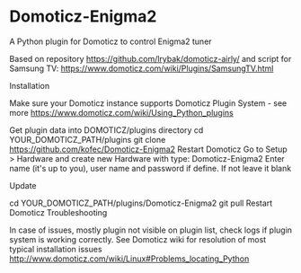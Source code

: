 # Domoticz-Enigma2
A Python plugin for Domoticz to control Enigma2 tuner 

Based on repository https://github.com/lrybak/domoticz-airly/
and script for Samsung TV: https://www.domoticz.com/wiki/Plugins/SamsungTV.html

Installation

Make sure your Domoticz instance supports Domoticz Plugin System - see more https://www.domoticz.com/wiki/Using_Python_plugins

Get plugin data into DOMOTICZ/plugins directory
cd YOUR_DOMOTICZ_PATH/plugins
git clone https://github.com/kofec/Domoticz-Enigma2
Restart Domoticz
Go to Setup > Hardware and create new Hardware with type: Domoticz-Enigma2
Enter name (it's up to you), user name and password if define. If not leave it blank

Update

cd YOUR_DOMOTICZ_PATH/plugins/Domoticz-Enigma2
git pull
Restart Domoticz
Troubleshooting

In case of issues, mostly plugin not visible on plugin list, check logs if plugin system is working correctly. See Domoticz wiki for resolution of most typical installation issues http://www.domoticz.com/wiki/Linux#Problems_locating_Python
